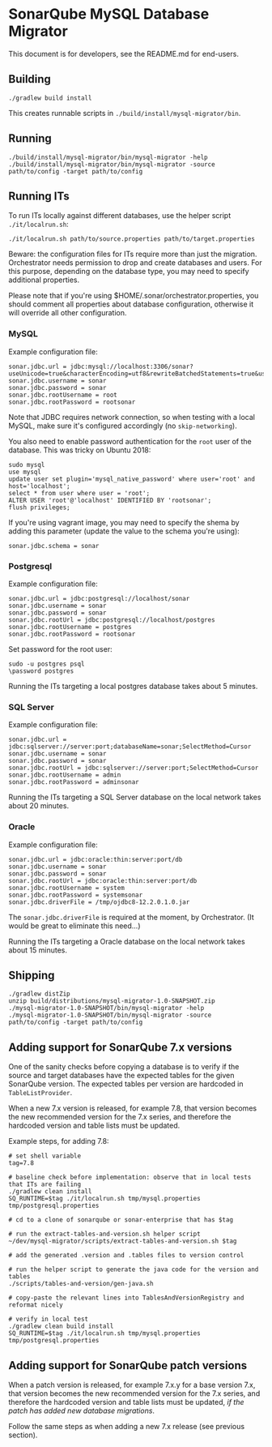 SonarQube MySQL Database Migrator
=================================

This document is for developers, see the README.md for end-users.

## Building

    ./gradlew build install

This creates runnable scripts in `./build/install/mysql-migrator/bin`.

## Running

    ./build/install/mysql-migrator/bin/mysql-migrator -help
    ./build/install/mysql-migrator/bin/mysql-migrator -source path/to/config -target path/to/config

## Running ITs

To run ITs locally against different databases, use the helper script `./it/localrun.sh`:

    ./it/localrun.sh path/to/source.properties path/to/target.properties

Beware: the configuration files for ITs require more than just the migration.
Orchestrator needs permission to drop and create databases and users.
For this purpose, depending on the database type, you may need to specify additional properties.

Please note that if you're using $HOME/.sonar/orchestrator.properties, you should comment all properties about database configuration, otherwise it will override all other configuration.

### MySQL

Example configuration file:

    sonar.jdbc.url = jdbc:mysql://localhost:3306/sonar?useUnicode=true&characterEncoding=utf8&rewriteBatchedStatements=true&useConfigs=maxPerformance&useSSL=false
    sonar.jdbc.username = sonar
    sonar.jdbc.password = sonar
    sonar.jdbc.rootUsername = root
    sonar.jdbc.rootPassword = rootsonar

Note that JDBC requires network connection, so when testing with a local MySQL, make sure it's configured accordingly (no `skip-networking`).

You also need to enable password authentication for the `root` user of the database.
This was tricky on Ubuntu 2018:

    sudo mysql
    use mysql
    update user set plugin='mysql_native_password' where user='root' and host='localhost';
    select * from user where user = 'root';
    ALTER USER 'root'@'localhost' IDENTIFIED BY 'rootsonar';
    flush privileges;

If you're using vagrant image, you may need to specify the shema by adding this parameter (update the value to the schema you're using):

    sonar.jdbc.schema = sonar

### Postgresql

Example configuration file:

    sonar.jdbc.url = jdbc:postgresql://localhost/sonar
    sonar.jdbc.username = sonar
    sonar.jdbc.password = sonar
    sonar.jdbc.rootUrl = jdbc:postgresql://localhost/postgres
    sonar.jdbc.rootUsername = postgres
    sonar.jdbc.rootPassword = rootsonar

Set password for the root user:

    sudo -u postgres psql
    \password postgres

Running the ITs targeting a local postgres database takes about 5 minutes.

### SQL Server

Example configuration file:

    sonar.jdbc.url = jdbc:sqlserver://server:port;databaseName=sonar;SelectMethod=Cursor
    sonar.jdbc.username = sonar
    sonar.jdbc.password = sonar
    sonar.jdbc.rootUrl = jdbc:sqlserver://server:port;SelectMethod=Cursor
    sonar.jdbc.rootUsername = admin
    sonar.jdbc.rootPassword = adminsonar

Running the ITs targeting a SQL Server database on the local network takes about 20 minutes.

### Oracle

Example configuration file:

    sonar.jdbc.url = jdbc:oracle:thin:server:port/db
    sonar.jdbc.username = sonar
    sonar.jdbc.password = sonar
    sonar.jdbc.rootUrl = jdbc:oracle:thin:server:port/db
    sonar.jdbc.rootUsername = system
    sonar.jdbc.rootPassword = systemsonar
    sonar.jdbc.driverFile = /tmp/ojdbc8-12.2.0.1.0.jar

The `sonar.jdbc.driverFile` is required at the moment, by Orchestrator. (It would be great to eliminate this need...)

Running the ITs targeting a Oracle database on the local network takes about 15 minutes.

## Shipping

    ./gradlew distZip
    unzip build/distributions/mysql-migrator-1.0-SNAPSHOT.zip
    ./mysql-migrator-1.0-SNAPSHOT/bin/mysql-migrator -help
    ./mysql-migrator-1.0-SNAPSHOT/bin/mysql-migrator -source path/to/config -target path/to/config

## Adding support for SonarQube 7.x versions

One of the sanity checks before copying a database is to verify if the
source and target databases have the expected tables for the given SonarQube version.
The expected tables per version are hardcoded in `TableListProvider`.

When a new 7.x version is released, for example 7.8,
that version becomes the new recommended version for the 7.x series,
and therefore the hardcoded version and table lists must be updated.

Example steps, for adding 7.8:

    # set shell variable
    tag=7.8

    # baseline check before implementation: observe that in local tests that ITs are failing
    ./gradlew clean install
    SQ_RUNTIME=$tag ./it/localrun.sh tmp/mysql.properties tmp/postgresql.properties

    # cd to a clone of sonarqube or sonar-enterprise that has $tag

    # run the extract-tables-and-version.sh helper script
    ~/dev/mysql-migrator/scripts/extract-tables-and-version.sh $tag

    # add the generated .version and .tables files to version control

    # run the helper script to generate the java code for the version and tables
    ./scripts/tables-and-version/gen-java.sh

    # copy-paste the relevant lines into TablesAndVersionRegistry and reformat nicely

    # verify in local test
    ./gradlew clean build install
    SQ_RUNTIME=$tag ./it/localrun.sh tmp/mysql.properties tmp/postgresql.properties

## Adding support for SonarQube patch versions

When a patch version is released, for example 7.x.y for a base version 7.x,
that version becomes the new recommended version for the 7.x series,
and therefore the hardcoded version and table lists must be updated,
*if the patch has added new database migrations*.

Follow the same steps as when adding a new 7.x release (see previous section).

